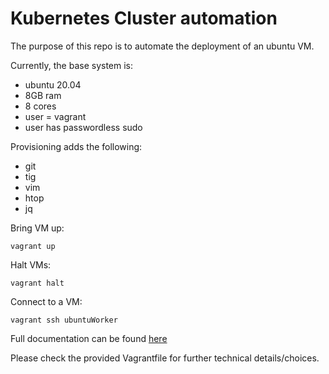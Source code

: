 # Kubernetes Cluster automation

The purpose of this repo is to automate the deployment of an ubuntu VM.

Currently, the base system is:

- ubuntu 20.04
- 8GB ram
- 8 cores
- user = vagrant
- user has passwordless sudo

Provisioning adds the following:

- git
- tig
- vim
- htop
- jq

Bring VM up:

```
vagrant up
```

Halt VMs:

```
vagrant halt
```

Connect to a VM:

```
vagrant ssh ubuntuWorker
```

Full documentation can be found [here](https://www.vagrantup.com/docs/index)

Please check the provided Vagrantfile for further technical details/choices.

